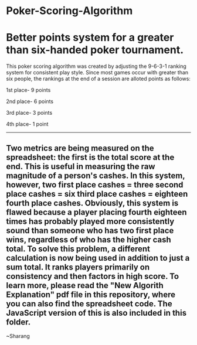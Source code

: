 Poker-Scoring-Algorithm
=======================

Better points system for a greater than six-handed poker tournament.
=======================
This poker scoring algorithm was created by adjusting the 9-6-3-1 ranking system for consistent play style.
Since most games occur with greater than six people, the rankings at the end of a session are alloted points as follows:

1st place- 9 points

2nd place- 6 points

3rd place- 3 points

4th place- 1 point

-----------------------
Two metrics are being measured on the spreadsheet: the first is the total score at the end. This is useful in measuring the raw magnitude of a person's cashes.
In this system, however, two first place cashes = three second place cashes = six third place cashes = eighteen fourth place cashes. Obviously, this system is flawed because a player placing fourth eighteen times has probably played more consistently sound than someone who has two first place wins, regardless of who has the higher cash total.
To solve this problem, a different calculation is now being used in addition to just a sum total. It ranks players primarily on consistency and then factors in high score. To learn more, please read the "New Algorith Explanation" pdf file in this repository, where you can also find the spreadsheet code. The JavaScript version of this is also included in this folder.
-----------------------
~Sharang


